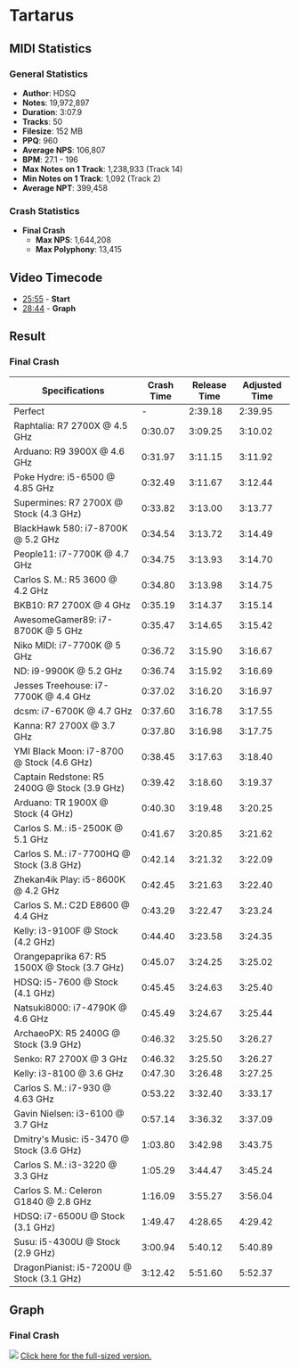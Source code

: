 # Tartarus

## MIDI Statistics

### General Statistics

- **Author**: HDSQ
- **Notes**: 19,972,897
- **Duration**: 3:07.9
- **Tracks**: 50
- **Filesize**: 152 MB
- **PPQ**: 960
- **Average NPS**: 106,807
- **BPM**: 27.1 - 196
- **Max Notes on 1 Track**: 1,238,933 (Track 14)
- **Min Notes on 1 Track**: 1,092 (Track 2)
- **Average NPT**: 399,458

### Crash Statistics

- **Final Crash**
	- **Max NPS**: 1,644,208
	- **Max Polyphony**: 13,415

## Video Timecode

- [25:55](https://www.youtube.com/watch?v=ghGur0s6eXo&t=25m55s) - **Start**
- [28:44](https://www.youtube.com/watch?v=ghGur0s6eXo&t=28m44s) - **Graph**

## Result

### Final Crash

| Specifications                               | Crash Time | Release Time | Adjusted Time |
| -------------------------------------------- | ---------- | ------------ | ------------- |
| Perfect                                      | -          | 2:39.18      | 2:39.95       |
| Raphtalia: R7 2700X @ 4.5 GHz                | 0:30.07    | 3:09.25      | 3:10.02       |
| Arduano: R9 3900X @ 4.6 GHz                  | 0:31.97    | 3:11.15      | 3:11.92       |
| Poke Hydre: i5-6500 @ 4.85 GHz               | 0:32.49    | 3:11.67      | 3:12.44       |
| Supermines: R7 2700X @ Stock (4.3 GHz)       | 0:33.82    | 3:13.00      | 3:13.77       |
| BlackHawk 580: i7-8700K @ 5.2 GHz            | 0:34.54    | 3:13.72      | 3:14.49       |
| People11: i7-7700K @ 4.7 GHz                 | 0:34.75    | 3:13.93      | 3:14.70       |
| Carlos S. M.: R5 3600 @ 4.2 GHz              | 0:34.80    | 3:13.98      | 3:14.75       |
| BKB10: R7 2700X @ 4 GHz                      | 0:35.19    | 3:14.37      | 3:15.14       |
| AwesomeGamer89: i7-8700K @ 5 GHz             | 0:35.47    | 3:14.65      | 3:15.42       |
| Niko MIDI: i7-7700K @ 5 GHz                  | 0:36.72    | 3:15.90      | 3:16.67       |
| ND: i9-9900K @ 5.2 GHz                       | 0:36.74    | 3:15.92      | 3:16.69       |
| Jesses Treehouse: i7-7700K @ 4.4 GHz         | 0:37.02    | 3:16.20      | 3:16.97       |
| dcsm: i7-6700K @ 4.7 GHz                     | 0:37.60    | 3:16.78      | 3:17.55       |
| Kanna: R7 2700X @ 3.7 GHz                    | 0:37.80    | 3:16.98      | 3:17.75       |
| YMI Black Moon: i7-8700 @ Stock (4.6 GHz)    | 0:38.45    | 3:17.63      | 3:18.40       |
| Captain Redstone: R5 2400G @ Stock (3.9 GHz) | 0:39.42    | 3:18.60      | 3:19.37       |
| Arduano: TR 1900X @ Stock (4 GHz)            | 0:40.30    | 3:19.48      | 3:20.25       |
| Carlos S. M.: i5-2500K @ 5.1 GHz             | 0:41.67    | 3:20.85      | 3:21.62       |
| Carlos S. M.: i7-7700HQ @ Stock (3.8 GHz)    | 0:42.14    | 3:21.32      | 3:22.09       |
| Zhekan4ik Play: i5-8600K @ 4.2 GHz           | 0:42.45    | 3:21.63      | 3:22.40       |
| Carlos S. M.: C2D E8600 @ 4.4 GHz            | 0:43.29    | 3:22.47      | 3:23.24       |
| Kelly: i3-9100F @ Stock (4.2 GHz)            | 0:44.40    | 3:23.58      | 3:24.35       |
| Orangepaprika 67: R5 1500X @ Stock (3.7 GHz) | 0:45.07    | 3:24.25      | 3:25.02       |
| HDSQ: i5-7600 @ Stock (4.1 GHz)              | 0:45.45    | 3:24.63      | 3:25.40       |
| Natsuki8000: i7-4790K @ 4.6 GHz              | 0:45.49    | 3:24.67      | 3:25.44       |
| ArchaeoPX: R5 2400G @ Stock (3.9 GHz)        | 0:46.32    | 3:25.50      | 3:26.27       |
| Senko: R7 2700X @ 3 GHz                      | 0:46.32    | 3:25.50      | 3:26.27       |
| Kelly: i3-8100 @ 3.6 GHz                     | 0:47.30    | 3:26.48      | 3:27.25       |
| Carlos S. M.: i7-930 @ 4.63 GHz              | 0:53.22    | 3:32.40      | 3:33.17       |
| Gavin Nielsen: i3-6100 @ 3.7 GHz             | 0:57.14    | 3:36.32      | 3:37.09       |
| Dmitry's Music: i5-3470 @ Stock (3.6 GHz)    | 1:03.80    | 3:42.98      | 3:43.75       |
| Carlos S. M.: i3-3220 @ 3.3 GHz              | 1:05.29    | 3:44.47      | 3:45.24       |
| Carlos S. M.: Celeron G1840 @ 2.8 GHz        | 1:16.09    | 3:55.27      | 3:56.04       |
| HDSQ: i7-6500U @ Stock (3.1 GHz)             | 1:49.47    | 4:28.65      | 4:29.42       |
| Susu: i5-4300U @ Stock (2.9 GHz)             | 3:00.94    | 5:40.12      | 5:40.89       |
| DragonPianist: i5-7200U @ Stock (3.1 GHz)    | 3:12.42    | 5:51.60      | 5:52.37       |

## Graph

### Final Crash

![](https://github.com/musimasta/Official-2019-Black-MIDI-Mega-Comparison/blob/master/Graphs/min/5%20-%20Tartarus_1.jpg)
[Click here for the full-sized version.](https://github.com/musimasta/Official-2019-Black-MIDI-Mega-Comparison/blob/master/Graphs/5%20-%20Tartarus_1.jpg)